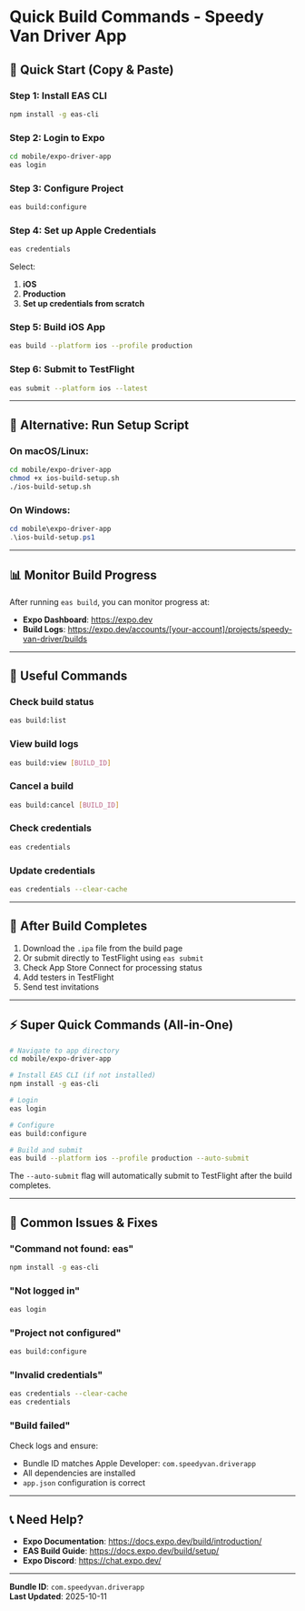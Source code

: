 # Quick Build Commands - Speedy Van Driver App

## 🚀 Quick Start (Copy & Paste)

### Step 1: Install EAS CLI
```bash
npm install -g eas-cli
```

### Step 2: Login to Expo
```bash
cd mobile/expo-driver-app
eas login
```

### Step 3: Configure Project
```bash
eas build:configure
```

### Step 4: Set up Apple Credentials
```bash
eas credentials
```

Select:
1. **iOS**
2. **Production**
3. **Set up credentials from scratch**

### Step 5: Build iOS App
```bash
eas build --platform ios --profile production
```

### Step 6: Submit to TestFlight
```bash
eas submit --platform ios --latest
```

---

## 🎯 Alternative: Run Setup Script

### On macOS/Linux:
```bash
cd mobile/expo-driver-app
chmod +x ios-build-setup.sh
./ios-build-setup.sh
```

### On Windows:
```powershell
cd mobile\expo-driver-app
.\ios-build-setup.ps1
```

---

## 📊 Monitor Build Progress

After running `eas build`, you can monitor progress at:
- **Expo Dashboard**: https://expo.dev
- **Build Logs**: https://expo.dev/accounts/[your-account]/projects/speedy-van-driver/builds

---

## 🔧 Useful Commands

### Check build status
```bash
eas build:list
```

### View build logs
```bash
eas build:view [BUILD_ID]
```

### Cancel a build
```bash
eas build:cancel [BUILD_ID]
```

### Check credentials
```bash
eas credentials
```

### Update credentials
```bash
eas credentials --clear-cache
```

---

## 📱 After Build Completes

1. Download the `.ipa` file from the build page
2. Or submit directly to TestFlight using `eas submit`
3. Check App Store Connect for processing status
4. Add testers in TestFlight
5. Send test invitations

---

## ⚡ Super Quick Commands (All-in-One)

```bash
# Navigate to app directory
cd mobile/expo-driver-app

# Install EAS CLI (if not installed)
npm install -g eas-cli

# Login
eas login

# Configure
eas build:configure

# Build and submit
eas build --platform ios --profile production --auto-submit
```

The `--auto-submit` flag will automatically submit to TestFlight after the build completes.

---

## 🐛 Common Issues & Fixes

### "Command not found: eas"
```bash
npm install -g eas-cli
```

### "Not logged in"
```bash
eas login
```

### "Project not configured"
```bash
eas build:configure
```

### "Invalid credentials"
```bash
eas credentials --clear-cache
eas credentials
```

### "Build failed"
Check logs and ensure:
- Bundle ID matches Apple Developer: `com.speedyvan.driverapp`
- All dependencies are installed
- `app.json` configuration is correct

---

## 📞 Need Help?

- **Expo Documentation**: https://docs.expo.dev/build/introduction/
- **EAS Build Guide**: https://docs.expo.dev/build/setup/
- **Expo Discord**: https://chat.expo.dev/

---

**Bundle ID**: `com.speedyvan.driverapp`  
**Last Updated**: 2025-10-11










